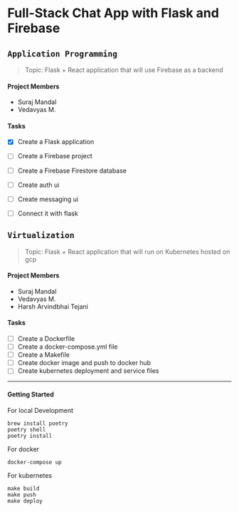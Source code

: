 # Full-Stack Chat App with Flask and Firebase


## `Application Programming`

> Topic: Flask + React application that will use Firebase as a backend

#### Project Members

- Suraj Mandal
- Vedavyas M.

#### Tasks
- [x] Create a Flask application
- [ ] Create a Firebase project
- [ ] Create a Firebase Firestore database
- [ ] Create auth ui
- [ ] Create messaging ui
- [ ] Connect it with flask


## `Virtualization`

> Topic: Flask + React application that will run on Kubernetes hosted on gcp

#### Project Members

- Suraj Mandal
- Vedavyas M.
- Harsh Arvindbhai Tejani

#### Tasks
- [ ] Create a Dockerfile
- [ ] Create a docker-compose.yml file
- [ ] Create a Makefile
- [ ] Create docker image and push to docker hub
- [ ] Create kubernetes deployment and service files

---

#### Getting Started

For local Development
```
brew install poetry
poetry shell
poetry install
```

For docker
```
docker-compose up
```

For kubernetes
```
make build
make push
make deploy
```
